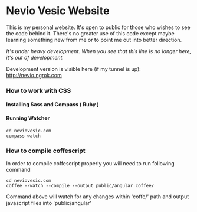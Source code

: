 # Nevio Vesic Website

This is my personal website. It's open to public for those who wishes to see the code behind it. There's no greater use of this code except maybe learning something new from me or to point me out into better direction. 

*It's under heavy development. When you see that this line is no longer here, it's out of development.* 

Development version is visible here (if my tunnel is up): http://nevio.ngrok.com

### How to work with CSS


#### Installing Sass and Compass ( Ruby )


#### Running Watcher

```shell
cd neviovesic.com
compass watch
```

### How to compile coffescript

In order to compile coffescript properly you will need to run following command

```shell
cd neviovesic.com
coffee --watch --compile --output public/angular coffee/
```

Command above will watch for any changes within 'coffe/' path and output javascript files into 'public/angular'